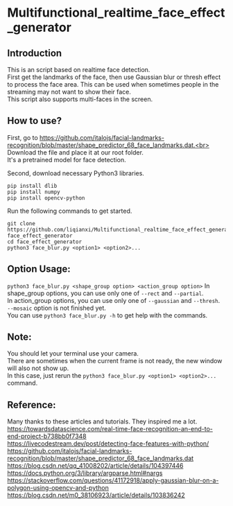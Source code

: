 # Multifunctional_realtime_face_effect_generator

## Introduction
This is an script based on realtime face detection. <br>
First get the landmarks of the face, then use Gaussian blur or thresh effect to process the face area. This can be used when sometimes people in the streaming may not want to show their face. <br>
This script also supports multi-faces in the screen.<br>

## How to use?
First, go to https://github.com/italojs/facial-landmarks-recognition/blob/master/shape_predictor_68_face_landmarks.dat.<br> 
Download the file and place it at our root folder.<br>
It's a pretrained model for face detection.

Second, download necessary Python3 libraries. 
```
pip install dlib
pip install numpy
pip install opencv-python
```
Run the following commands to get started.
```
git clone https://github.com/liqianxi/Multifunctional_realtime_face_effect_generator.git face_effect_generator
cd face_effect_generator
python3 face_blur.py <option1> <option2>...
```
## Option Usage:
```python3 face_blur.py <shape_group option> <action_group option>```
In shape_group options, you can use only one of ```--rect``` and ```--partial```.<br>
In action_group options, you can use only one of ```--gaussian``` and ```--thresh```.<br>
```--mosaic``` option is not finished yet.<br>
You can use ```python3 face_blur.py -h``` to get help with the commands.<br>

## Note:
You should let your terminal use your camera.<br>
There are sometimes when the current frame is not ready, the new window will also not show up.<br> In this case, just rerun the ```python3 face_blur.py <option1> <option2>...``` command.

## Reference:
Many thanks to these articles and tutorials. They inspired me a lot.
https://towardsdatascience.com/real-time-face-recognition-an-end-to-end-project-b738bb0f7348 <br>
https://livecodestream.dev/post/detecting-face-features-with-python/<br>
https://github.com/italojs/facial-landmarks-recognition/blob/master/shape_predictor_68_face_landmarks.dat<br>
https://blog.csdn.net/qq_41008202/article/details/104397446<br>
https://docs.python.org/3/library/argparse.html#nargs<br>
https://stackoverflow.com/questions/41172918/apply-gaussian-blur-on-a-polygon-using-opencv-and-python<br>
https://blog.csdn.net/m0_38106923/article/details/103836242<br>

